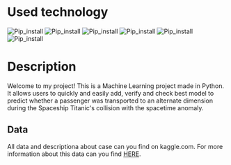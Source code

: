 # Used technology
![Pip_install](https://img.shields.io/badge/Pip_install-ydata_profiling-blue)
![Pip_install](https://img.shields.io/badge/Pip_install-xgboost-blue)
![Pip_install](https://img.shields.io/badge/Pip_install-lightgbm-blue)
![Pip_install](https://img.shields.io/badge/Pip_install-catboost-blue)
![Pip_install](https://img.shields.io/badge/Pip_install-ipywidgets-blue)
![Pip_install](https://img.shields.io/badge/Pip_install-optuna-blue)

# Description
Welcome to my project! This is a Machine Learning project made in Python. It allows users to quickly and easily add, verify and check best model to predict whether a passenger was transported to an alternate dimension during the Spaceship Titanic's collision with the spacetime anomaly.

## Data
All data and descriptiona about case can you find on kaggle.com. For more information about this data can you find [HERE](https://www.kaggle.com/competitions/spaceship-titanic/data).
